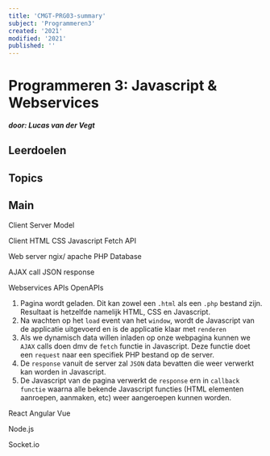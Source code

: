 ```yaml
---
title: 'CMGT-PRG03-summary'
subject: 'Programmeren3'
created: '2021'
modified: '2021'
published: ''
---
```


# Programmeren 3: Javascript & Webservices

_**door: Lucas van der Vegt**_

## Leerdoelen

## Topics


## Main

Client Server Model


Client
HTML CSS
Javascript
Fetch API

Web server
ngix/ apache
PHP
Database

AJAX call
JSON response


Webservices
APIs
OpenAPIs

1. Pagina wordt geladen. Dit kan zowel een `.html` als een `.php` bestand zijn. Resultaat is hetzelfde namelijk HTML, CSS en Javascript.
2. Na wachten op het `load` event van het `window`, wordt de Javascript van de applicatie uitgevoerd en is de applicatie klaar met `renderen`
3. Als we dynamisch data willen inladen op onze webpagina kunnen we `AJAX` calls doen dmv de `fetch` functie in Javascript. Deze functie doet een `request` naar een specifiek PHP bestand op de server.
4. De `response` vanuit de server zal `JSON` data bevatten die weer verwerkt kan worden in Javascript.
5. De Javascript van de pagina verwerkt de `response` ern in `callback functie` waarna alle bekende Javascript functies (HTML elementen aanroepen, aanmaken, etc) weer aangeroepen kunnen worden.

React
Angular
Vue

Node.js

Socket.io